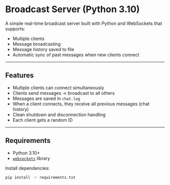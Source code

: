 #  Broadcast Server (Python 3.10)

A simple real-time broadcast server built with Python and WebSockets that supports:
- Multiple clients
- Message broadcasting
- Message history saved to file
- Automatic sync of past messages when new clients connect

---

##  Features

-  Multiple clients can connect simultaneously
-  Clients send messages → broadcast to all others
-  Messages are saved in `chat.log`
-  When a client connects, they receive all previous messages (chat history)
-  Clean shutdown and disconnection handling
-  Each client gets a random ID

---

##  Requirements

- Python 3.10+
- [`websockets`](https://pypi.org/project/websockets/) library

Install dependencies:

```bash
pip install -r requirements.txt

